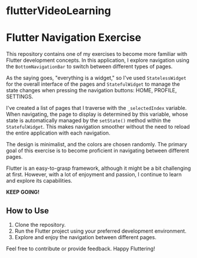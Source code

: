 # flutterVideoLearning
# Flutter Navigation Exercise

This repository contains one of my exercises to become more familiar with Flutter development concepts. In this application, I explore navigation using the `BottomNavigationBar` to switch between different types of pages.

As the saying goes, "everything is a widget," so I've used `StatelessWidget` for the overall interface of the pages and `StatefulWidget` to manage the state changes when pressing the navigation buttons: HOME, PROFILE, SETTINGS.

I've created a list of pages that I traverse with the `_selectedIndex` variable. When navigating, the page to display is determined by this variable, whose state is automatically managed by the `setState()` method within the `StatefulWidget`. This makes navigation smoother without the need to reload the entire application with each navigation.

The design is minimalist, and the colors are chosen randomly. The primary goal of this exercise is to become proficient in navigating between different pages.

Flutter is an easy-to-grasp framework, although it might be a bit challenging at first. However, with a lot of enjoyment and passion, I continue to learn and explore its capabilities.

**KEEP GOING!**

## How to Use

1. Clone the repository.
2. Run the Flutter project using your preferred development environment.
3. Explore and enjoy the navigation between different pages.

Feel free to contribute or provide feedback. Happy Fluttering!
